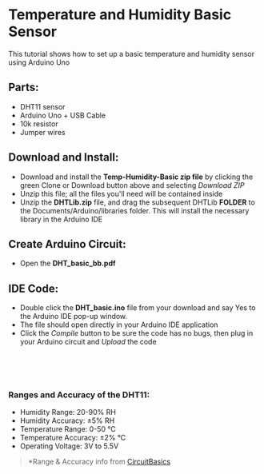 # Temperature and Humidity Basic Sensor
This tutorial shows how to set up a basic temperature and humidity sensor using Arduino Uno

## Parts:
- DHT11 sensor
- Arduino Uno + USB Cable
- 10k resistor
- Jumper wires

## Download and Install:
- Download and install the **Temp-Humidity-Basic zip file** by clicking the green Clone or Download button above and selecting *Download ZIP*
- Unzip this file; all the files you'll need will be contained inside
- Unzip the **DHTLib.zip** file, and drag the subsequent DHTLib **FOLDER** to the Documents/Arduino/libraries folder. This will install the necessary library in the Arduino IDE

## Create Arduino Circuit:
- Open the **DHT_basic_bb.pdf**  
 
 
 ## IDE Code:
 - Double click the **DHT_basic.ino** file from your download and say Yes to the Arduino IDE pop-up window.
 - The file should open directly in your Arduino IDE application
 - Click the *Compile* button to be sure the code has no bugs, then plug in your Arduino circuit and *Upload* the code
 
 <br/>
 <br/>
 <br/>
 
### Ranges and Accuracy of the DHT11:

- Humidity Range: 20-90% RH
- Humidity Accuracy: ±5% RH
- Temperature Range: 0-50 °C
- Temperature Accuracy: ±2% °C
- Operating Voltage: 3V to 5.5V

>*Range & Accuracy info from [CircuitBasics](http://www.circuitbasics.com/how-to-set-up-the-dht11-humidity-sensor-on-an-arduino/)
